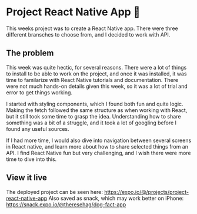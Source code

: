# Project React Native App 📱

This weeks project was to create a React Native app. There were three different bransches to choose from, and I decided to work with API.

## The problem

This week was quite hectic, for several reasons. There were a lot of things to install to be able to work on the project, and once it was installed, it was time to familarize with React Native tutorials and documentation. There were not much hands-on details given this week, so it was a lot of trial and error to get things working. 

I started with styling components, which I found both fun and quite logic. Making the fetch followed the same structure as when working with React, but it still took some time to grasp the idea. Understanding how to share something was a bit of a struggle, and it took a lot of googling before I found any useful sources. 

If I had more time, I would also dive into navigation between several screens in React native, and learn more about how to share selected things from an API. I find React Native fun but very challenging, and I wish there were more time to dive into this. 

## View it live

The deployed project can be seen here: https://expo.io/@/projects/project-react-native-app
Also saved as snack, which may work better on iPhone: https://snack.expo.io/@theresehag/dog-fact-app